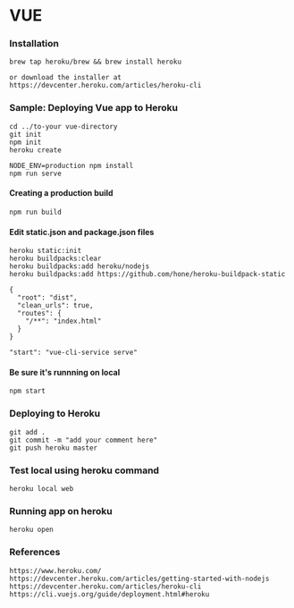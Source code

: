 # VUE

### Installation

```
brew tap heroku/brew && brew install heroku

or download the installer at
https://devcenter.heroku.com/articles/heroku-cli
```

### Sample: Deploying Vue app to Heroku
```
cd ../to-your vue-directory
git init
npm init
heroku create

NODE_ENV=production npm install
npm run serve
```

#### Creating a production build
```
npm run build
```

#### Edit static.json and package.json files
```
heroku static:init
heroku buildpacks:clear
heroku buildpacks:add heroku/nodejs
heroku buildpacks:add https://github.com/hone/heroku-buildpack-static
```

```
{
  "root": "dist",
  "clean_urls": true,
  "routes": {
    "/**": "index.html"
  }
}
```

```
"start": "vue-cli-service serve"
```

#### Be sure it's runnning on local
```
npm start
```

### Deploying to Heroku
```
git add .
git commit -m "add your comment here"
git push heroku master
```

### Test local using heroku command
```
heroku local web
```

### Running app on heroku
```
heroku open
```

### References
```
https://www.heroku.com/
https://devcenter.heroku.com/articles/getting-started-with-nodejs
https://devcenter.heroku.com/articles/heroku-cli
https://cli.vuejs.org/guide/deployment.html#heroku
```
